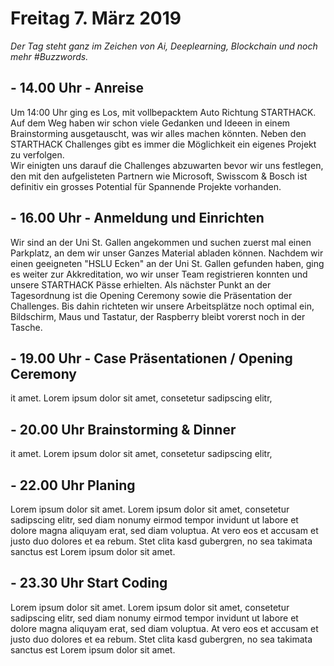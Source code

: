 # Freitag 7. März 2019

*Der Tag steht ganz im Zeichen von Ai, Deeplearning, Blockchain  und noch mehr #Buzzwords.*



## - 14.00 Uhr - Anreise

Um 14:00 Uhr ging es Los, mit vollbepacktem Auto Richtung STARTHACK. Auf dem Weg haben wir schon viele Gedanken und Ideeen in einem Brainstorming ausgetauscht, was wir alles machen könnten. Neben den STARTHACK Challenges gibt es immer die Möglichkeit ein eigenes Projekt zu verfolgen.  
Wir einigten uns darauf die Challenges abzuwarten bevor wir uns festlegen, den mit den aufgelisteten Partnern wie Microsoft, Swisscom & Bosch ist definitiv ein grosses Potential für Spannende Projekte vorhanden.

## - 16.00 Uhr - Anmeldung und Einrichten

Wir sind an der Uni St. Gallen angekommen und suchen zuerst mal einen Parkplatz, an dem wir unser Ganzes Material abladen können. Nachdem wir einen geeigneten "HSLU Ecken" an der Uni St. Gallen gefunden haben, ging es weiter zur Akkreditation, wo wir unser Team registrieren konnten und unsere STARTHACK Pässe erhielten.
Als nächster Punkt an der Tagesordnung ist die Opening Ceremony sowie die Präsentation der Challenges. 
Bis dahin richteten wir unsere Arbeitsplätze noch optimal ein, Bildschirm, Maus und Tastatur, der Raspberry bleibt vorerst noch in der Tasche.


## - 19.00 Uhr - Case Präsentationen / Opening Ceremony

it amet. Lorem ipsum dolor sit amet, consetetur sadipscing elitr,

## - 20.00 Uhr Brainstorming & Dinner

it amet. Lorem ipsum dolor sit amet, consetetur sadipscing elitr,

## - 22.00 Uhr Planing

Lorem ipsum dolor sit amet. Lorem ipsum dolor sit amet, consetetur sadipscing elitr, sed diam nonumy eirmod tempor invidunt ut labore et dolore magna aliquyam erat, sed diam voluptua. At vero eos et accusam et justo duo dolores et ea rebum. Stet clita kasd gubergren, no sea takimata sanctus est Lorem ipsum dolor sit amet.

## - 23.30 Uhr Start Coding

Lorem ipsum dolor sit amet. Lorem ipsum dolor sit amet, consetetur sadipscing elitr, sed diam nonumy eirmod tempor invidunt ut labore et dolore magna aliquyam erat, sed diam voluptua. At vero eos et accusam et justo duo dolores et ea rebum. Stet clita kasd gubergren, no sea takimata sanctus est Lorem ipsum dolor sit amet.


